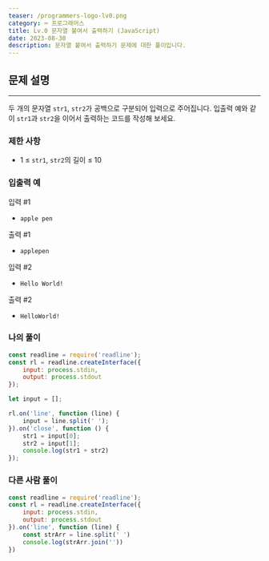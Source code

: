 ```yaml
---
teaser: /programmers-logo-lv0.png
category: ⌨️ 프로그래머스
title: Lv.0 문자열 붙여서 출력하기 (JavaScript)
date: 2023-08-30
description: 문자열 붙여서 출력하기 문제에 대한 풀이입니다.
---
```


## 문제 설명

---

두 개의 문자열 `str1`, `str2`가 공백으로 구분되어 입력으로 주어집니다.
입출력 예와 같이 `str1`과 `str2`을 이어서 출력하는 코드를 작성해 보세요.

### 제한 사항

- 1 ≤ `str1`, `str2`의 길이 ≤ 10

### 입출력 예

입력 #1

- `apple pen`

출력 #1

- `applepen`

입력 #2

- `Hello World!`

출력 #2

- `HelloWorld!`

### 나의 풀이

```JavaScript
const readline = require('readline');
const rl = readline.createInterface({
    input: process.stdin,
    output: process.stdout
});

let input = [];

rl.on('line', function (line) {
    input = line.split(' ');
}).on('close', function () {
    str1 = input[0];
    str2 = input[1];
    console.log(str1 + str2)
});
```

### 다른 사람 풀이

```JavaScript
const readline = require('readline');
const rl = readline.createInterface({
    input: process.stdin,
    output: process.stdout
}).on('line', function (line) {
    const strArr = line.split(' ')
    console.log(strArr.join(''))
})
```
